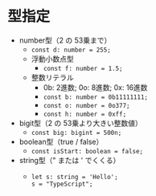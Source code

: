 # 型指定
- number型（2 の 53乗まで）
  - `const d: number = 255;`
  - 浮動小数点型
    - `const f: number = 1.5;`
  - 整数リテラル
    - 0b: 2進数; 0o: 8進数; 0x: 16進数
    - `const b: number = 0b11111111;`
    - `const o: number = 0o377;`
    - `const h: number = 0xff;`
- bigit型（2 の 53乗より大きい整数値）
  - `const big: bigint = 500n;`
- boolean型（true / false）
  - `const isStart: boolean = false;`
- string型（" または ' でくくる）
  - ```
    let s: string = 'Hello';
    s = "TypeScript";
    ```
